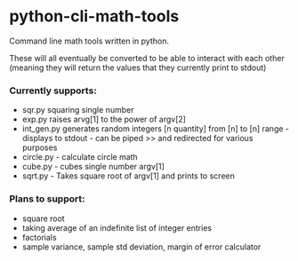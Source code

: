 # python-cli-math-tools
Command line math tools written in python. 

These will all eventually be converted to be able to interact with each other (meaning they will return the values that they currently print to stdout)


### Currently supports:

- sqr.py squaring single number
- exp.py raises arvg[1] to the power of argv[2]
- int_gen.py generates random integers [n quantity] from [n] to [n] range - displays to stdout - can be piped >> and redirected for various purposes
- circle.py - calculate circle math
- cube.py - cubes single number argv[1]
- sqrt.py - Takes square root of argv[1] and prints to screen




### Plans to support:

- square root
- taking average of an indefinite list of integer entries
- factorials
- sample variance, sample std deviation, margin of error calculator













